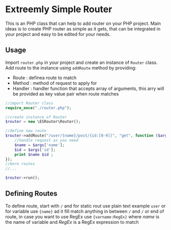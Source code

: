# Extreemly Simple Router
This is an PHP class that can help to add router on your PHP project. Main ideas is to create PHP router as simple as it gets, that can be integrated in your project and easy to be edited for your needs.

## Usage
Import `router.php` in your project and create an instance of `Router` class.
Add route to the instance using `addRoute` method by providing:
- Route     : definea route to match
- Method    : method of request to apply for
- Handler   : handler function that accepts array of arguments, this arry will be provided as key value pair when route matches
```PHP
//import Router class
require_once("./router.php");

//create instance of Router
$router = new \ESRouter\Router();

//define new route
$router->addRoute("/user/{name}/post/{id:[0-9]}", "get", function ($args) {
    //handle request as you need
    $name = $args['name'];
    $id = $args['id'];
    print $name $id ;
});
//more routes
//...

$router->run();

```

## Defining Routes
To define route, start with `/` and for static rout use plain text example `user` or for variable use `{name}` ad it fill match anything in between `/` and `/` or end of route, in case you want to use RegEx use `{varname:RegEx}` where *name* is the name of variable and *RegEx* is a RegEx expression to match
